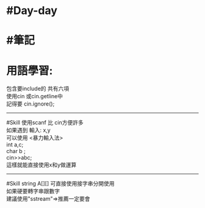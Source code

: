 
#Day-day
============================
#筆記
============================
用語學習:
============================
包含要include的 共有六項 <br>
使用cin 或cin.getline中 <br> 
記得要 cin.ignore(); <br> 

----------------------------

#Skill
使用scanf 比 cin方便許多 <br>
如果遇到 輸入: x,y <br>
可以使用 <暴力輸入法>  <br>
int a,c; <br>
char b ; <br>
cin>>abc; <br>
這樣就能直接使用x和y做運算 <br>

----------------------------
#Skill
string A[][] 可直接使用接字串分開使用 <br>
如果硬要轉字串跟數字 <br>
建議使用"sstream"=>推薦一定要會 <br>
